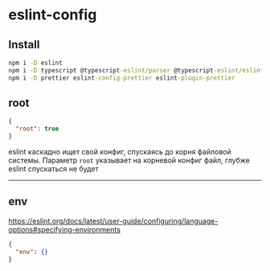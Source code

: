 # eslint-config

## Install

```cmd
npm i -D eslint
npm i -D typescript @typescript-eslint/parser @typescript-eslint/eslint-plugin
npm i -D prettier eslint-config-prettier eslint-plugin-prettier
```

## root

```json
{
  "root": true
}
```

eslint каскадно ищет свой конфиг, спускаясь до корня файловой системы. Параметр `root` указывает на корневой конфиг файл, глубже eslint спускаться не будет

---

## env

<https://eslint.org/docs/latest/user-guide/configuring/language-options#specifying-environments>

```json
{
  "env": {}
}
```
